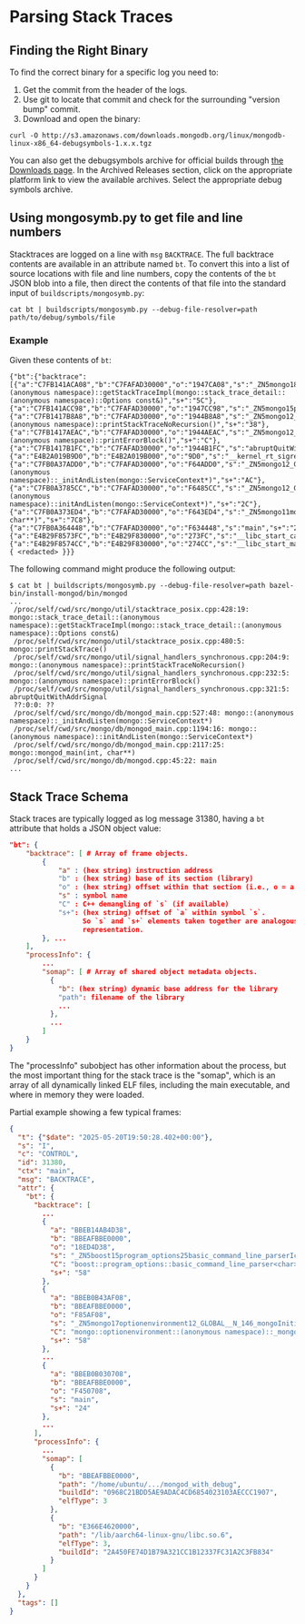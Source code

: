 # Parsing Stack Traces

## Finding the Right Binary

To find the correct binary for a specific log you need to:

1.  Get the commit from the header of the logs.
2.  Use git to locate that commit and check for the surrounding "version bump" commit.
3.  Download and open the binary:

```
curl -O http://s3.amazonaws.com/downloads.mongodb.org/linux/mongodb-linux-x86_64-debugsymbols-1.x.x.tgz
```

You can also get the debugsymbols archive for official builds through [the Downloads page][1]. In the
Archived Releases section, click on the appropriate platform link to view the available archives.
Select the appropriate debug symbols archive.

## Using mongosymb.py to get file and line numbers

Stacktraces are logged on a line with `msg` `BACKTRACE`. The full backtrace contents are available in
an attribute named `bt`. To convert this into a list of source locations with file and line numbers,
copy the contents of the `bt` JSON blob into a file, then direct the contents of that file into
the standard input of `buildscripts/mongosymb.py`:

```
cat bt | buildscripts/mongosymb.py --debug-file-resolver=path path/to/debug/symbols/file
```

### Example

Given these contents of `bt`:

```
{"bt":{"backtrace":[{"a":"C7FB141ACA08","b":"C7FAFAD30000","o":"1947CA08","s":"_ZN5mongo18stack_trace_detail12_GLOBAL__N_117getStackTraceImplERKNS1_7OptionsE","C":"mongo::stack_trace_detail::(anonymous namespace)::getStackTraceImpl(mongo::stack_trace_detail::(anonymous namespace)::Options const&)","s+":"5C"},{"a":"C7FB141ACC98","b":"C7FAFAD30000","o":"1947CC98","s":"_ZN5mongo15printStackTraceEv","C":"mongo::printStackTrace()","s+":"44"},{"a":"C7FB1417B8A8","b":"C7FAFAD30000","o":"1944B8A8","s":"_ZN5mongo12_GLOBAL__N_126printStackTraceNoRecursionEv","C":"mongo::(anonymous namespace)::printStackTraceNoRecursion()","s+":"38"},{"a":"C7FB1417AEAC","b":"C7FAFAD30000","o":"1944AEAC","s":"_ZN5mongo12_GLOBAL__N_115printErrorBlockEv","C":"mongo::(anonymous namespace)::printErrorBlock()","s+":"C"},{"a":"C7FB1417B1FC","b":"C7FAFAD30000","o":"1944B1FC","s":"abruptQuitWithAddrSignal","s+":"118"},{"a":"E4B2A019B9D0","b":"E4B2A019B000","o":"9D0","s":"__kernel_rt_sigreturn","s+":"0"},{"a":"C7FB0A37ADD0","b":"C7FAFAD30000","o":"F64ADD0","s":"_ZN5mongo12_GLOBAL__N_114_initAndListenEPNS_14ServiceContextE","C":"mongo::(anonymous namespace)::_initAndListen(mongo::ServiceContext*)","s+":"AC"},{"a":"C7FB0A3785CC","b":"C7FAFAD30000","o":"F6485CC","s":"_ZN5mongo12_GLOBAL__N_113initAndListenEPNS_14ServiceContextE","C":"mongo::(anonymous namespace)::initAndListen(mongo::ServiceContext*)","s+":"2C"},{"a":"C7FB0A373ED4","b":"C7FAFAD30000","o":"F643ED4","s":"_ZN5mongo11mongod_mainEiPPc","C":"mongo::mongod_main(int, char**)","s+":"7C8"},{"a":"C7FB0A364448","b":"C7FAFAD30000","o":"F634448","s":"main","s+":"24"},{"a":"E4B29F8573FC","b":"E4B29F830000","o":"273FC","s":"__libc_start_call_main","s+":"6C"},{"a":"E4B29F8574CC","b":"E4B29F830000","o":"274CC","s":"__libc_start_main_alias_2","s+":"98"}],"processInfo":{ <redacted> }}}
```

The following command might produce the following output:

```
$ cat bt | buildscripts/mongosymb.py --debug-file-resolver=path bazel-bin/install-mongod/bin/mongod
...
 /proc/self/cwd/src/mongo/util/stacktrace_posix.cpp:428:19: mongo::stack_trace_detail::(anonymous namespace)::getStackTraceImpl(mongo::stack_trace_detail::(anonymous namespace)::Options const&)
 /proc/self/cwd/src/mongo/util/stacktrace_posix.cpp:480:5: mongo::printStackTrace()
 /proc/self/cwd/src/mongo/util/signal_handlers_synchronous.cpp:204:9: mongo::(anonymous namespace)::printStackTraceNoRecursion()
 /proc/self/cwd/src/mongo/util/signal_handlers_synchronous.cpp:232:5: mongo::(anonymous namespace)::printErrorBlock()
 /proc/self/cwd/src/mongo/util/signal_handlers_synchronous.cpp:321:5: abruptQuitWithAddrSignal
 ??:0:0: ??
 /proc/self/cwd/src/mongo/db/mongod_main.cpp:527:48: mongo::(anonymous namespace)::_initAndListen(mongo::ServiceContext*)
 /proc/self/cwd/src/mongo/db/mongod_main.cpp:1194:16: mongo::(anonymous namespace)::initAndListen(mongo::ServiceContext*)
 /proc/self/cwd/src/mongo/db/mongod_main.cpp:2117:25: mongo::mongod_main(int, char**)
 /proc/self/cwd/src/mongo/db/mongod.cpp:45:22: main
...
```

## Stack Trace Schema

Stack traces are typically logged as log message 31380, having a `bt` attribute
that holds a JSON object value:

```json
"bt": {
    "backtrace": [ # Array of frame objects.
        {
            "a" : (hex string) instruction address
            "b" : (hex string) base of its section (library)
            "o" : (hex string) offset within that section (i.e., o = a - b)
            "s" : symbol name
            "C" : C++ demangling of `s` (if available)
            "s+": (hex string) offset of `a` within symbol `s`.
                  So `s` and `s+` elements taken together are analogous to gdb's `functionName+hexOffset`
                  representation.
        }, ...
    ],
    "processInfo": {
        ...
        "somap": [ # Array of shared object metadata objects.
          {
            "b": (hex string) dynamic base address for the library
            "path": filename of the library
            ...
          },
          ...
        ]
    }
}
```

The "processInfo" subobject has other information about the process, but
the most important thing for the stack trace is the "somap", which is an
array of all dynamically linked ELF files, including the main executable,
and where in memory they were loaded.

Partial example showing a few typical frames:

```json
{
  "t": {"$date": "2025-05-20T19:50:28.402+00:00"},
  "s": "I",
  "c": "CONTROL",
  "id": 31380,
  "ctx": "main",
  "msg": "BACKTRACE",
  "attr": {
    "bt": {
      "backtrace": [
        ...
        {
          "a": "BBEB14AB4D38",
          "b": "BBEAFBBE0000",
          "o": "18ED4D38",
          "s": "_ZN5boost15program_options25basic_command_line_parserIcE3runEv",
          "C": "boost::program_options::basic_command_line_parser<char>::run()",
          "s+": "58"
        },
        {
          "a": "BBEB0B43AF08",
          "b": "BBEAFBBE0000",
          "o": "F85AF08",
          "s": "_ZN5mongo17optionenvironment12_GLOBAL__N_146_mongoInitializerFunction_StartupOptions_ParseEPNS_18InitializerContextE",
          "C": "mongo::optionenvironment::(anonymous namespace)::_mongoInitializerFunction_StartupOptions_Parse(mongo::InitializerContext*)",
          "s+": "58"
        },
        ...
        {
          "a": "BBEB0B030708",
          "b": "BBEAFBBE0000",
          "o": "F450708",
          "s": "main",
          "s+": "24"
        },
        ...
      ],
      "processInfo": {
        ...
        "somap": [
          {
            "b": "BBEAFBBE0000",
            "path": "/home/ubuntu/.../mongod_with_debug",
            "buildId": "0968C21BDD5AE9ADAC4CD6854023103AECCC1907",
            "elfType": 3
          },
          {
            "b": "E366E4620000",
            "path": "/lib/aarch64-linux-gnu/libc.so.6",
            "elfType": 3,
            "buildId": "2A450FE74D1B79A321CC1B12337FC31A2C3FB834"
          }
        ]
      }
    }
  },
  "tags": []
}
```

[1]: https://www.mongodb.com/download-center
